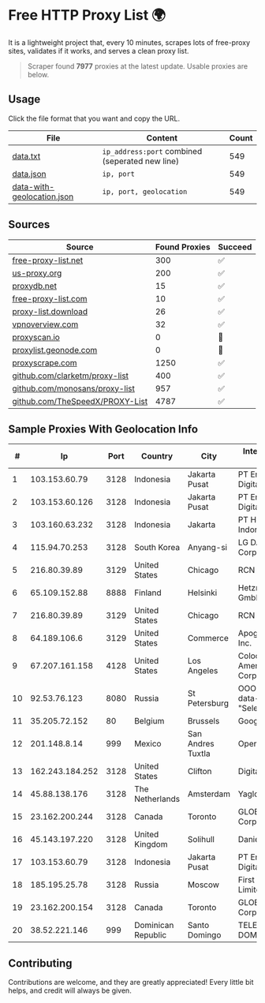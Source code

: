 
# Free HTTP Proxy List 🌍

It is a lightweight project that, every 10 minutes, scrapes lots of free-proxy sites, validates if it works, and serves a clean proxy list.


> Scraper found **7977** proxies at the latest update. Usable proxies are below.

## Usage

Click the file format that you want and copy the URL.


|File|Content|Count|
|----|-------|-----|
|[data.txt](https://raw.githubusercontent.com/themiralay/Proxy-List-World/master/data.txt)|`ip_address:port` combined (seperated new line)|549|
|[data.json](https://raw.githubusercontent.com/themiralay/Proxy-List-World/master/data.json)|`ip, port`|549|
|[data-with-geolocation.json](https://raw.githubusercontent.com/themiralay/Proxy-List-World/master/data-with-geolocation.json)|`ip, port, geolocation`|549|

## Sources

|Source|Found Proxies|Succeed|
|------|-------------|-------|
|[free-proxy-list.net](https://free-proxy-list.net)|300|✅|
|[us-proxy.org](https://www.us-proxy.org)|200|✅|
|[proxydb.net](http://proxydb.net)|15|✅|
|[free-proxy-list.com](https://free-proxy-list.com/?page=&port=&type%5B%5D=http&type%5B%5D=https&up_time=0&search=Search)|10|✅|
|[proxy-list.download](https://www.proxy-list.download/HTTP)|26|✅|
|[vpnoverview.com](https://vpnoverview.com/privacy/anonymous-browsing/free-proxy-servers)|32|✅|
|[proxyscan.io](https://www.proxyscan.io)|0|🚫|
|[proxylist.geonode.com](https://proxylist.geonode.com/api/proxy-list?limit=300&page=1&sort_by=lastChecked&sort_type=desc&protocols=http,https)|0|🚫|
|[proxyscrape.com](https://api.proxyscrape.com/v2/?request=displayproxies&protocol=http&timeout=10000&country=all&ssl=all&anonymity=all)|1250|✅|
|[github.com/clarketm/proxy-list](https://raw.githubusercontent.com/clarketm/proxy-list/master/proxy-list-raw.txt)|400|✅|
|[github.com/monosans/proxy-list](https://raw.githubusercontent.com/monosans/proxy-list/main/proxies/http.txt)|957|✅|
|[github.com/TheSpeedX/PROXY-List](https://raw.githubusercontent.com/TheSpeedX/PROXY-List/master/http.txt)|4787|✅|


## Sample Proxies With Geolocation Info

|#|Ip|Port|Country|City|Internet Service Provider|
|-|--|----|-------|----|-------------------------|
|1|103.153.60.79|3128|Indonesia|Jakarta Pusat|PT Era Awan Digital|
|2|103.153.60.126|3128|Indonesia|Jakarta Pusat|PT Era Awan Digital|
|3|103.160.63.232|3128|Indonesia|Jakarta|PT Herza Digital Indonesia|
|4|115.94.70.253|3128|South Korea|Anyang-si|LG DACOM Corporation|
|5|216.80.39.89|3129|United States|Chicago|RCN|
|6|65.109.152.88|8888|Finland|Helsinki|Hetzner Online GmbH|
|7|216.80.39.89|3129|United States|Chicago|RCN|
|8|64.189.106.6|3129|United States|Commerce|Apogee Telecom Inc.|
|9|67.207.161.158|4128|United States|Los Angeles|Colocation America Corporation|
|10|92.53.76.123|8080|Russia|St Petersburg|OOO "Network of data-centers "Selectel"|
|11|35.205.72.152|80|Belgium|Brussels|Google LLC|
|12|201.148.8.14|999|Mexico|San Andres Tuxtla|Operbes|
|13|162.243.184.252|3128|United States|Clifton|DigitalOcean, LLC|
|14|45.88.138.176|3128|The Netherlands|Amsterdam|Yaglom Labs Ltd|
|15|23.162.200.244|3128|Canada|Toronto|GLOBALTELEHOST Corp.|
|16|45.143.197.220|3128|United Kingdom|Solihull|Daniel Jackson|
|17|103.153.60.79|3128|Indonesia|Jakarta Pusat|PT Era Awan Digital|
|18|185.195.25.78|3128|Russia|Moscow|First Server Limited|
|19|23.162.200.154|3128|Canada|Toronto|GLOBALTELEHOST Corp.|
|20|38.52.221.146|999|Dominican Republic|Santo Domingo|TELECABLE DOMINICANO, S.A.|



## Contributing

Contributions are welcome, and they are greatly appreciated! Every
little bit helps, and credit will always be given.

